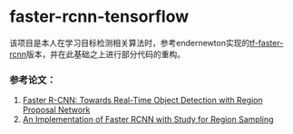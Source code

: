 # faster-rcnn-tensorflow

该项目是本人在学习目标检测相关算法时，参考endernewton实现的[tf-faster-rcnn](https://github.com/endernewton/tf-faster-rcnn)版本，并在此基础之上进行部分代码的重构。

### 参考论文：
1. [Faster R-CNN: Towards Real-Time Object Detection with Region Proposal Network](https://arxiv.org/abs/1506.01497.pdf)
2. [An Implementation of Faster RCNN with Study for Region Sampling](https://arxiv.org/abs/1702.02138.pdf)

